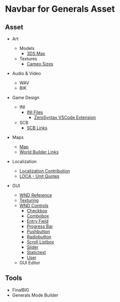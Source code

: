 <!-- markdownlint-disable -->
# Navbar for Generals Asset

## Asset
- Art
  - Models
    - [3DS Max](Art/w3d/3dsmax/readme.md)
  - Textures
    - [Cameo Sizes](Art/cameo_sizes.md)

- Audio & Video
  - WAV
  - BIK
- Game Design
  - INI
    - [INI Files](GameDesign/ini)
      - [ZeroSyntax VSCode Extension](GameDesign/ini/ini-linter.md)
  - SCB
    - [SCB Links](GameDesign/scb/links.md)
- Maps
  - [Map](GameDesign/ini/map.md)
  - [World Builder Links](Maps/worldbuilder/links.md)
- Localization
  - [Localization Contribution](Localization/localization_contribution.md)
  - [LOCA - Unit Quotes](Localization/unit_quotes.txt)

- GUI
  - [WND Reference](GUI/wnd_reference.md)
  - [Texturing](GUI/texturing.md)
  - [WND Controls](GUI/WND_Controls)
    - [Checkbox](GUI/WND_Controls/checkbox.md)
    - [Combobox](GUI/WND_Controls/combobox.md)
    - [Entry Field](GUI/WND_Controls/entryfiled.md)
    - [Progress Bar](GUI/WND_Controls/progressbar.md)
    - [Pushbutton](GUI/WND_Controls/pushbutton.md)
    - [Radiobutton](GUI/WND_Controls/radiobutton.md)
    - [Scroll Listbox](GUI/WND_Controls/scrollistbox.md)
    - [Slider](GUI/WND_Controls/slider.md)
    - [Statictext](GUI/WND_Controls/statictext.md)
    - [User](GUI/WND_Controls/user.md)
  - GUI Editor

## Tools
  - FinalBIG
  - Generals Mode Builder
<!-- markdownlint-restore -->
